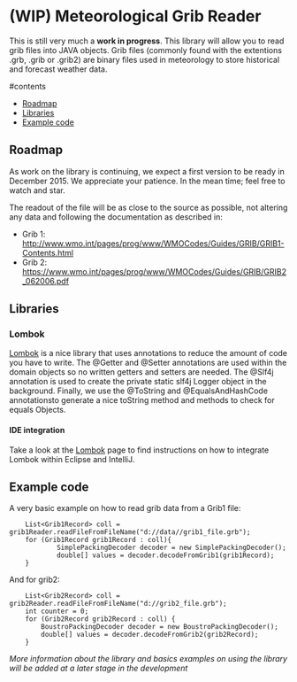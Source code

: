 # (WIP) Meteorological Grib Reader
This is still very much a **work in progress**. 
This library will allow you to read grib files into JAVA objects. Grib files (commonly found with the extentions .grb, .grib or .grib2) are binary files used in meteorology to store historical and forecast weather data.

#contents
- [Roadmap](#roadmap) 
- [Libraries](#libraries) 
- [Example code](#example-code) 


## Roadmap
As work on the library is continuing, we expect a first version to be ready in December 2015. We appreciate your patience. In the mean time; feel free to watch and star.



The readout of the file will be as close to the source as possible, not altering any data and following the documentation as described in:
* Grib 1: http://www.wmo.int/pages/prog/www/WMOCodes/Guides/GRIB/GRIB1-Contents.html
* Grib 2: https://www.wmo.int/pages/prog/www/WMOCodes/Guides/GRIB/GRIB2_062006.pdf
  
  

  
## Libraries

### Lombok
[Lombok](https://projectlombok.org/download.html) is a nice library that uses annotations to reduce the amount of code you have to write. The @Getter and @Setter annotations are used within the domain objects so no written getters and setters are needed. The @Slf4j annotation is used to create the private static slf4j Logger object in the background. Finally, we use the @ToString and @EqualsAndHashCode annotationsto generate a nice toString method and methods to check for equals Objects. 
#### IDE integration 
Take a look at the [Lombok](https://projectlombok.org/download.html) page to find instructions on how to integrate Lombok within Eclipse and IntelliJ.
   
   
## Example code
A very basic example on how to read grib data from a Grib1 file:

```
	List<Grib1Record> coll = grib1Reader.readFileFromFileName("d://data//grib1_file.grb");
	for (Grib1Record grib1Record : coll){
			SimplePackingDecoder decoder = new SimplePackingDecoder();
			double[] values = decoder.decodeFromGrib1(grib1Record);
	}
```

And for grib2:

```
	List<Grib2Record> coll = grib2Reader.readFileFromFileName("d://grib2_file.grb");  		
	int counter = 0;
	for (Grib2Record grib2Record : coll) {
		BoustroPackingDecoder decoder = new BoustroPackingDecoder();
		double[] values = decoder.decodeFromGrib2(grib2Record);
	}
```

*More information about the library and basics examples on using the library will be added at a later stage in the development*